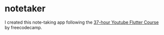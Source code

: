 # notetaker

I created this note-taking app following the [37-hour Youtube Flutter Course](https://www.youtube.com/watch?v=VPvVD8t02U8) by freecodecamp.
